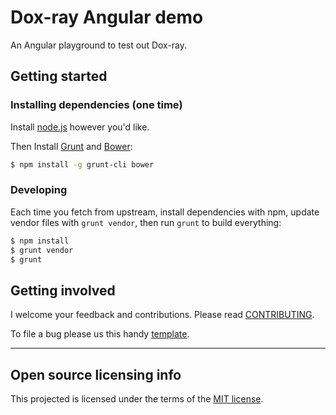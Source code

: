 # Dox-ray Angular demo

An Angular playground to test out Dox-ray.


## Getting started

### Installing dependencies (one time)

Install [node.js](http://nodejs.org/) however you'd like.

Then Install [Grunt](http://gruntjs.com/) and [Bower](http://bower.io/):

```bash
$ npm install -g grunt-cli bower
```

### Developing

Each time you fetch from upstream,
install dependencies with npm,
update vendor files with `grunt vendor`,
then run `grunt` to build everything:

```bash
$ npm install
$ grunt vendor
$ grunt
```


## Getting involved

I welcome your feedback and contributions.
Please read [CONTRIBUTING](CONTRIBUTING.md).

To file a bug please us this handy [template](https://github.com/himedlooff/dox-ray-demo/issues/new?body=%23%23%20URL%0D%0D%0D%23%23%20Actual%20Behavior%0D%0D%0D%23%23%20Expected%20Behavior%0D%0D%0D%23%23%20Steps%20to%20Reproduce%0D%0D%0D%23%23%20Screenshot&labels=bug).


----


## Open source licensing info

This projected is licensed under the terms of the [MIT license](LICENSE).
